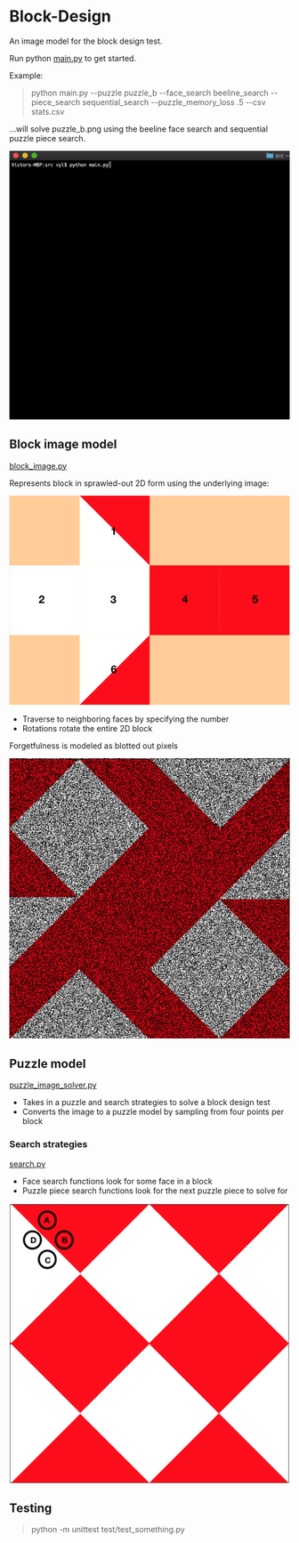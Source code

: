 # Block-Design

An image model for the block design test.

Run python [main.py](https://github.com/v-y-l/Block-Design/blob/main/src/main.py) to get started.

Example:

> python main.py --puzzle puzzle_b --face_search beeline_search --piece_search sequential_search --puzzle_memory_loss .5 --csv stats.csv

...will solve puzzle_b.png using the beeline face search and sequential puzzle piece search.

![Demo gif](https://github.com/v-y-l/Block-Design/blob/main/assets/cli_demo.gif)

## Block image model

[block_image.py](https://github.com/v-y-l/Block-Design/blob/main/src/block_image.py)

Represents block in sprawled-out 2D form using the underlying image:

![2D block](https://github.com/v-y-l/Block-Design/blob/main/assets/labeled_block.png)

* Traverse to neighboring faces by specifying the number
* Rotations rotate the entire 2D block

Forgetfulness is modeled as blotted out pixels

![50% forgetfulness](https://github.com/v-y-l/Block-Design/blob/main/assets/50_percent_forgotten_puzzle.png)

## Puzzle model

[puzzle_image_solver.py](https://github.com/v-y-l/Block-Design/blob/main/src/puzzle_image_solver.py)

* Takes in a puzzle and search strategies to solve a block design test
* Converts the image to a puzzle model by sampling from four points per block

### Search strategies

[search.py](https://github.com/v-y-l/Block-Design/blob/main/src/search.py)

* Face search functions look for some face in a block
* Puzzle piece search functions look for the next puzzle piece to solve for

![Sampled points](https://github.com/v-y-l/Block-Design/blob/main/assets/puzzle_image_marks.png)

## Testing

> python -m unittest test/test_something.py
